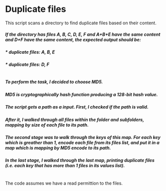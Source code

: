 
# Duplicate files

This script scans a directory to find duplicate files based on their content.
##### If the directory has files A, B, C, D, E, F and A+B+E have the same content and D+F have the same content, the expected output should be:
##### * duplicate files: A, B, E
##### * duplicate files: D, F
# 
#####  To perform the task, I decided to choose MD5. 
##### MD5 is cryptographically hash function producing a 128-bit hash value.
##### The script gets a path as a input. First, I checked if the path is valid.
##### After it, I walked through all files within the folder and subfolders, mapping by size of each file to its path.
##### The second stage was to walk through the keys of this map. For each key which is greather than 1, encode each file from its files list, and put it in a map which is mapping by MD5 encode to its path.
##### In the last stage, I walked through the last map, printing duplicate files (i.e. each key that has more than 1 files in its values list).
#
The code assumes we have a read permittion to the files.

